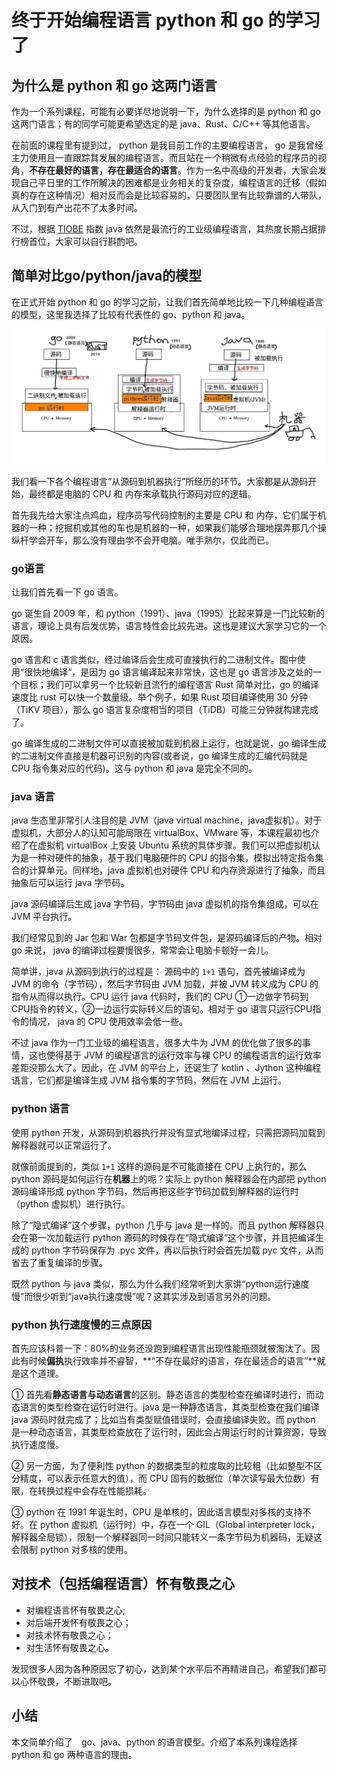 # 终于开始编程语言 python 和 go 的学习了

## 为什么是 python 和 go 这两门语言

作为一个系列课程，可能有必要详尽地说明一下，为什么选择的是 python 和 go 这两门语言；有的同学可能更希望选定的是 java、Rust、C/C++ 等其他语言。

在前面的课程里有提到过， python 是我目前工作的主要编程语言， go 是我曾经主力使用且一直跟踪其发展的编程语言。而且站在一个稍微有点经验的程序员的视角，**不存在最好的语言，存在最适合的语言**。作为一名中高级的开发者，大家会发现自己平日里的工作所解决的困难都是业务相关的复杂度，编程语言的迁移（假如真的存在这种情况）相对反而会是比较容易的，只要团队里有比较靠谱的人带队，从入门到有产出花不了太多时间。

不过，根据 [TIOBE](https://www.tiobe.com) 指数 java 依然是最流行的工业级编程语言，其热度长期占据排行榜首位，大家可以自行斟酌吧。

## 简单对比go/python/java的模型

在正式开始 python 和 go 的学习之前，让我们首先简单地比较一下几种编程语言的模型，这里我选择了比较有代表性的 go、python 和 java。

![几种编程语言的模型](./imgs/004_why_python_and_go.png "几种编程语言的模型")

我们看一下各个编程语言“从源码到机器执行”所经历的环节。大家都是从源码开始，最终都是电脑的 CPU 和 内存来承载执行源码对应的逻辑。

首先我先给大家注点鸡血，程序员写代码控制的主要是 CPU 和 内存，它们属于机器的一种；挖掘机或其他的车也是机器的一种，如果我们能够合理地摆弄那几个操纵杆学会开车，那么没有理由学不会开电脑。唯手熟尔，仅此而已。

### go语言
让我们首先看一下 go 语言。

go 诞生自 2009 年，和 python（1991）、java（1995）比起来算是一门比较新的语言，理论上具有后发优势，语言特性会比较先进。这也是建议大家学习它的一个原因。

go 语言和 c 语言类似，经过编译后会生成可直接执行的二进制文件。图中使用“很快地编译“，是因为 go 语言编译起来非常快，这也是 go 语言涉及之处的一个目标；我们可以拿另一个比较新且流行的编程语言 Rust 简单对比，go 的编译速度比 rust 可以快一个数量级。举个例子，如果 Rust 项目编译使用 30 分钟（TiKV 项目），那么 go 语言复杂度相当的项目（TiDB）可能三分钟就构建完成了。

go 编译生成的二进制文件可以直接被加载到机器上运行，也就是说，go 编译生成的二进制文件直接是机器可识别的内容(或者说，go 编译生成的汇编代码就是 CPU 指令集对应的代码)。这与 python 和 java 是完全不同的。


### java 语言

java 生态里非常引人注目的是 JVM（java virtual machine，java虚拟机）。对于虚拟机，大部分人的认知可能局限在 virtualBox、VMware 等，本课程最初也介绍了在虚拟机 virtualBox 上安装 Ubuntu 系统的具体步骤。我们可以把虚拟机认为是一种对硬件的抽象，基于我们电脑硬件的 CPU 的指令集，模拟出特定指令集合的计算单元。同样地，java 虚拟机也对硬件 CPU 和内存资源进行了抽象，而且抽象后可以运行 java 字节码。

java 源码编译后生成 java 字节码，字节码由 java 虚拟机的指令集组成，可以在 JVM 平台执行。

我们经常见到的 Jar 包和 War 包都是字节码文件包，是源码编译后的产物。相对 go 来说， java 的编译过程要慢很多，常常会让电脑卡顿好一会儿。

简单讲，java 从源码到执行的过程是： 源码中的 `1+1` 语句，首先被编译成为 JVM 的命令（字节码），然后字节码由 JVM 加载，并被 JVM 转义成为 CPU 的指令从而得以执行。CPU 运行 java 代码时，我们的 CPU ①一边做字节码到CPU指令的转义，②一边运行实际转义后的语句。相对于 go 语言只运行CPU指令的情况， java 的 CPU 使用效率会低一些。

不过 java 作为一门工业级的编程语言，很多大牛为 JVM 的优化做了很多的事情，这也使得基于 JVM 的编程语言的运行效率与裸 CPU 的编程语言的运行效率差距没那么大了。因此，在 JVM 的平台上，还诞生了 kotlin 、Jython 这种编程语言，它们都是编译生成 JVM 指令集的字节码，然后在 JVM 上运行。

### python 语言

使用 python 开发，从源码到机器执行并没有显式地编译过程，只需把源码加载到解释器就可以正常运行了。

就像前面提到的，类似 `1+1` 这样的源码是不可能直接在 CPU 上执行的，那么 python 源码是如何运行在**机器**上的呢？实际上 python 解释器会在内部把 python 源码编译形成 python 字节码，然后再把这些字节码加载到解释器的运行时（python 虚拟机）进行执行。

除了“隐式编译”这个步骤，python 几乎与 java 是一样的。而且 python 解释器只会在第一次加载运行 python 源码的时候存在“隐式编译”这个步骤，并且把编译生成的 python 字节码保存为 .pyc 文件，再以后执行时会首先加载 pyc 文件，从而省去了重复编译的步骤。

既然 python 与 java 类似，那么为什么我们经常听到大家讲“python运行速度慢”而很少听到“java执行速度慢”呢？这其实涉及到语言另外的问题。

### python 执行速度慢的三点原因

首先应该科普一下：80%的业务还没跑到编程语言出现性能瓶颈就被淘汰了。因此有时候**偏执**执行效率并不睿智，**“不存在最好的语言，存在最适合的语言”**就是这个道理。

① 首先看**静态语言与动态语言**的区别。静态语言的类型检查在编译时进行，而动态语言的类型检查在运行时进行。java 是一种静态语言，其类型检查在我们编译 java 源码时就完成了；比如当有类型赋值错误时，会直接编译失败。而 python 是一种动态语言，其类型检查放在了运行时，因此会占用运行时的计算资源，导致执行速度慢。

② 另一方面，为了便利性 python 的数据类型的粒度取的比较粗（比如整型不区分精度，可以表示任意大的值），而 CPU 固有的数据位（单次读写最大位数）有限，在转换过程中会存在性能损耗。

③ python 在 1991 年诞生时，CPU 是单核的，因此语言模型对多核的支持不好。在 python 虚拟机（运行时）中，存在一个 GIL（Global interpreter lock，解释器全局锁），限制一个解释器同一时间只能转义一条字节码为机器码，无疑这会限制 python 对多核的使用。


## 对技术（包括编程语言）怀有敬畏之心

* 对编程语言怀有敬畏之心;
* 对后端开发怀有敬畏之心；
* 对技术怀有敬畏之心；
* 对生活怀有敬畏之心。

发现很多人因为各种原因忘了初心，达到某个水平后不再精进自己。希望我们都可以心怀敬畏，不断进取吧。


## 小结

本文简单介绍了　go、java、python 的语言模型。介绍了本系列课程选择 python 和 go 两种语言的理由。